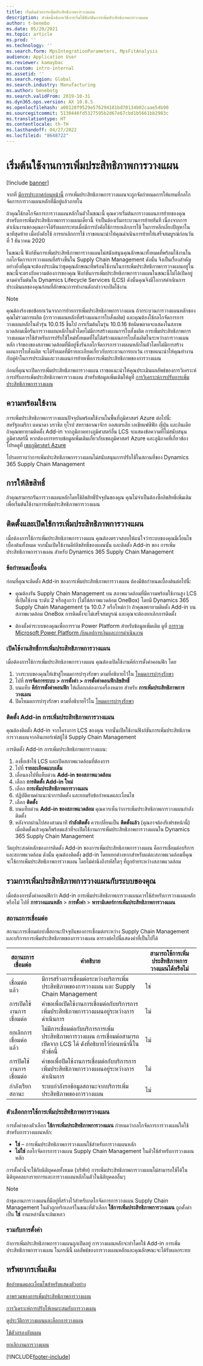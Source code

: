 ```yaml
---
title: เริ่มต้นด้วยการเพิ่มประสิทธิภาพการวางแผน
description: หัวข้อนี้อธิบายวิธีการเริ่มใช้ฟังก์ชันการเพิ่มประสิทธิภาพการวางแผน
author: t-benebo
ms.date: 05/20/2021
ms.topic: article
ms.prod: ''
ms.technology: ''
ms.search.form: MpsIntegrationParameters, MpsFitAnalysis
audience: Application User
ms.reviewer: kamaybac
ms.custom: intro-internal
ms.assetid: ''
ms.search.region: Global
ms.search.industry: Manufacturing
ms.author: benebotg
ms.search.validFrom: 2019-10-31
ms.dyn365.ops.version: AX 10.0.5
ms.openlocfilehash: a08128f9529e576294181bd70134b02caae54b90
ms.sourcegitcommit: 5130446fd5327595b2d67e67cbd1b5661bb2983c
ms.translationtype: HT
ms.contentlocale: th-TH
ms.lasthandoff: 04/27/2022
ms.locfileid: "8648722"
---
```

# <a name="get-started-with-planning-optimization"></a>เริ่มต้นใช้งานการเพิ่มประสิทธิภาพการวางแผน

[!include [banner](../../includes/banner.md)]

จากที่ [มีการประกาศก่อนหน้านี้](../../get-started/removed-deprecated-features-scm-updates.md#use-of-built-in-supply-chain-management-master-planning-engine-for-distribution-scenarios) การเพิ่มประสิทธิภาพการวางแผนจะถูกจัดกำหนดการให้แทนที่กลไกจัดการการวางแผนหลักที่มีอยู่แล้วภายใน

ถ้าคุณใช้กลไกจัดการการวางแผนหลักในตัวในขณะนี้ คุณควรเริ่มต้นการวางแผนการย้ายของคุณสำหรับการเพิ่มประสิทธิภาพการวางแผนเดี๋ยวนี้ จำเป็นต้องเริ่มกระบวนการย้ายทันที เนื่องจากการดำเนินงานของคุณอาจได้รับผลกระทบเมื่อมีการบังคับใช้การยกเลิกการใช้ ในการหลีกเลี่ยงปัญหาในนาทีสุดท้าย เมื่อบังคับใช้ การยกเลิกการใช้ เราขอแนะนำให้คุณดำเนินการย้ายให้เสร็จสมบูรณ์ก่อนวันที่ 1 ธันวาคม 2020 

ในขณะนี้ ฟังก์ชันการเพิ่มประสิทธิภาพการวางแผนไม่สนับสนุนคุณลักษณะทั้งหมดที่พร้อมใช้งานในกลไกจัดการการวางแผนที่สร้างขึ้นใน Supply Chain Management ดังนั้น จึงเป็นเรื่องสำคัญอย่างยิ่งที่คุณจะต้องประเมินว่าชุดคุณลักษณะที่พร้อมใช้งานในการเพิ่มประสิทธิภาพการวางแผนอยู่ในขณะนี้จะตรงกับความต้องการของคุณ ฟังก์ชันการเพิ่มประสิทธิภาพการวางแผนในขณะนี้ไม่ได้เปิดอยู่ตามค่าเริ่มต้นใน Dynamics Lifecycle Services (LCS) ดังนั้นคุณจึงมีโอกาสดำเนินการประเมินผลของคุณก่อนที่ลักษณะการทำงานดังกล่าวจะเปิดใช้งาน

> [!NOTE]
> คุณต้องร้องขอข้อยกเว้นจากการย้ายการเพิ่มประสิทธิภาพการวางแผน ถ้ากระบวนการวางแผนหลักของคุณไม่รวมการผลิต (การวางแผนหลักที่สร้างแผนการใบสั่งผลิต) และคุณต้องใช้กลไกจัดการการวางแผนหลักในตัวรุ่น 10.0.15 ขึ้นไป การเริ่มต้นในรุ่น 10.0.16 ข้อผิดพลาดจะแสดงในสภาพแวดล้อมเมื่อรันการวางแผนหลักในตัวโดยไม่มีการสร้างแผนการใบสั่งผลิต การเพิ่มประสิทธิภาพการวางแผนควรใช้สำหรับการปรับใช้ใหม่ทั้งหมดที่ไม่ได้สร้างแผนการใบสั่งผลิตในระหว่างการวางแผนหลัก เจ้าของของสภาพแวดล้อมที่มีอยู่ซึ่งรันกลไกจัดการการวางแผนหลักในตัวโดยไม่มีการสร้างแผนการใบสั่งผลิต จะได้รับเมลที่มีรายละเอียดเกี่ยวกับกระบวนการยกเว้น เราขอแนะนำให้คุณทำงานกับคู่ค้าในการประเมินและวางแผนการย้ายเพื่อการเพิ่มประสิทธิภาพของการวางแผน

ก่อนที่คุณจะเปิดการเพิ่มประสิทธิภาพการวางแผน เราขอแนะนำให้คุณประเมินผลลัพธ์ของการวิเคราะห์การปรับการเพิ่มประสิทธิภาพการวางแผน สำหรับข้อมูลเพิ่มเติมให้ดูที่ [การวิเคราะห์การปรับการเพิ่มประสิทธิภาพการวางแผน](planning-optimization-fit-analysis.md)

## <a name="availability"></a>ความพร้อมใช้งาน

การเพิ่มประสิทธิภาพการวางแผนปัจจุบันพร้อมใช้งานในพื้นที่ภูมิศาสตร์ Azure ต่อไปนี้: สหรัฐอเมริกา แคนาดา บราซิล ยุโรป สหราชอาณาจักร ออสเตรเลีย เอเชียแฟซิฟิก ญี่ปุ่น และอินเดีย ถ้าคุณพยายามติดตั้ง Add-in จากภูมิภาคทางภูมิศาสตร์อื่น LCS จะแสดงข้อความที่ไม่สนับสนุนภูมิศาสตร์นี้ หากต้องการทราบข้อมูลเพิ่มเติมเกี่ยวกับเขตภูมิศาสตร์ Azure และภูมิภาคที่เกี่ยวข้อง โปรดดูที่ [เขตภูมิศาสตร์ Azure](https://azure.microsoft.com/global-infrastructure/geographies/#geographies)

โปรดทราบว่าการเพิ่มประสิทธิภาพการวางแผนไม่สนับสนุนการปรับใช้ในสถานที่ของ Dynamics 365 Supply Chain Management

## <a name="licensing"></a>การให้ลิขสิทธิ์

ถ้าคุณสามารถรันการวางแผนหลักโดยใช้ลิขสิทธิ์ปัจจุบันของคุณ คุณไม่จำเป็นต้องซื้อลิขสิทธิ์เพิ่มเติมเพื่อเริ่มต้นใช้งานการเพิ่มประสิทธิภาพการวางแผน

## <a name="install-and-enable-planning-optimization"></a>ติดตั้งและเปิดใช้การเพิ่มประสิทธิภาพการวางแผน

เมื่อต้องการใช้การเพิ่มประสิทธิภาพการวางแผน คุณต้องตรวจสอบให้แน่ใจว่าระบบของคุณมีเงื่อนไขเบื้องต้นทั้งหมด จากนั้นเปิดใช้งานคีย์ลิขสิทธิ์ของแผนนั้น และติดตั้ง Add-in ของ การเพิ่มประสิทธิภาพการวางแผน สำหรับ Dynamics 365 Supply Chain Management

### <a name="prerequisites"></a>ข้อกำหนดเบื้องต้น

ก่อนที่คุณจะติดตั้ง Add-in ของการเพิ่มประสิทธิภาพการวางแผน ต้องมีข้อกำหนดเบื้องต้นต่อไปนี้:

- คุณต้องรัน Supply Chain Management บน สภาพแวดล้อมที่มีความพร้อมใช้งานสูง LCS ที่เปิดใช้งาน ระดับ 2 หรือสูงกว่า (ไม่ใช่สภาพแวดล้อม OneBox) โดยมี Dynamics 365 Supply Chain Management รุ่น 10.0.7 หรือใหม่กว่า ถ้าคุณพยายามติดตั้ง Add-in บนสภาพแวดล้อม OneBox การติดตั้งจะไม่เสร็จสมบูรณ์ และคุณจะต้องยกเลิกการติดตั้ง

- ต้องตั้งค่าระบบของคุณเพื่อการรวม Power Platform สำหรับข้อมูลเพิ่มเติม ดูที่ [การรวม Microsoft Power Platform กับแอปการเงินและการดำเนินงาน](../../../fin-ops-core/dev-itpro/power-platform/overview.md)

### <a name="enable-the-planning-optimization-license"></a>เปิดใช้งานสิทธิ์การเพิ่มประสิทธิภาพการวางแผน

เมื่อต้องการใช้การเพิ่มประสิทธิภาพการวางแผน คุณต้องเปิดใช้งานคีย์การตั้งค่าคอนฟิก โดย

1. วางระบบของคุณให้เข้าสู่โหมดการบำรุงรักษา ตามที่อธิบายไว้ใน [โหมดการบำรุงรักษา](../../../fin-ops-core/dev-itpro/sysadmin/maintenance-mode.md)
1. ไปที่ **การจัดการระบบ \> การตั้งค่า \> การตั้งค่าคอนฟิกลิขสิทธิ์**
1. บนแท็บ **คีย์การตั้งค่าคอนฟิก** ให้เลือกกล่องกาเครื่องหมาย สำหรับ **การเพิ่มประสิทธิภาพการวางแผน**
1. ปิดโหมดการบำรุงรักษา ตามที่อธิบายไว้ใน [โหมดการบำรุงรักษา](../../../fin-ops-core/dev-itpro/sysadmin/maintenance-mode.md)

### <a name="install-the-planning-optimization-add-in"></a>ติดตั้ง Add-in การเพิ่มประสิทธิภาพการวางแผน

คุณต้องติดตั้ง Add-in จากโครงการ LCS ของคุณ จากนั้นเปิดใช้งานฟังก์ชันการเพิ่มประสิทธิภาพการวางแผนจากอินเทอร์เฟสผู้ใช้ Supply Chain Management

การติดตั้ง Add-in การเพิ่มประสิทธิภาพการวางแผน:

1. ลงชื่อเข้าใช้ LCS และเปิดสภาพแวดล้อมที่ต้องการ
1. ไปที่ **รายละเอียดแบบเต็ม**
1. เลื่อนลงไปที่แท็บด่วน **Add-in ของสภาพแวดล้อม**
1. เลือก **การติดตั้ง Add-in ใหม่**
1. เลือก **การเพิ่มประสิทธิภาพการวางแผน**
1. ปฏิบัติตามคำแนะนำการติดตั้ง และยอมรับข้อกำหนดและเงื่อนไข
1. เลือก **ติดตั้ง**
1. บนแท็บด่วน **Add-in ของสภาพแวดล้อม** คุณควรเห็นว่าการเพิ่มประสิทธิภาพการวางแผนกำลังติดตั้ง
1. หลังจากผ่านไปสองสามนาที **กำลังติดตั้ง** ควรเปลี่ยนเป็น **ติดตั้งแล้ว** (คุณอาจต้องรีเฟรชหน้านี้) เมื่อติดตั้งแล้วคุณก็พร้อมแล้วที่จะเปิดใช้งานการเพิ่มประสิทธิภาพการวางแผนใน Dynamics 365 Supply Chain Management

วัตถุประสงค์หลักของการติดตั้ง Add-in ของการเพิ่มประสิทธิภาพการวางแผน คือการเชื่อมต่อบริการและสภาพแวดล้อม ดังนั้น คุณต้องติดตั้ง add-in โดยแยกต่างหากสำหรับแต่ละสภาพแวดล้อมที่คุณจะใช้การเพิ่มประสิทธิภาพการวางแผน โดยไม่คำนึงถึงรหัสใดๆ ที่ถูกย้ายระหว่างสภาพแวดล้อม

## <a name="integrate-planning-optimization-with-your-system"></a>รวมการเพิ่มประสิทธิภาพการวางแผนกับระบบของคุณ

เมื่อต้องการตั้งค่าคอนฟิกว่า Add-in การเพิ่มประสิทธิภาพการวางแผนควรใช้สำหรับการวางแผนหลักหรือไม่ ไปที่ **การวางแผนหลัก** \> **การตั้งค่า** \> **พารามิเตอร์การเพิ่มประสิทธิภาพการวางแผน**

### <a name="connection-status"></a>สถานะการเชื่อมต่อ

สถานะการเชื่อมต่อบ่งชี้สถานะปัจจุบันของการเชื่อมต่อระหว่าง Supply Chain Management และบริการการเพิ่มประสิทธิภาพของการวางแผน ตารางต่อไปนี้แสดงค่าที่เป็นไปได้

| สถานะการเชื่อมต่อ | คำอธิบาย | สามารถใช้การเพิ่มประสิทธิภาพการวางแผนได้หรือไม่ |
|---|---|---|
| เชื่อมต่อแล้ว | มีการสร้างการเชื่อมต่อระหว่างบริการเพิ่มประสิทธิภาพของการวางแผน และ Supply Chain Management | ใช่ |
| การเปิดใช้งานการเชื่อมต่อ | คำขอเพื่อเปิดใช้งานการเชื่อมต่อกับบริการการเพิ่มประสิทธิภาพการวางแผนอยู่ระหว่างการดำเนินการ | ไม่ |
| ยกเลิกการเชื่อมต่อแล้ว | ไม่มีการเชื่อมต่อกับบริการการเพิ่มประสิทธิภาพการวางแผน การเชื่อมต่อสามารถเปิดจาก LCS ได้ ดังที่อธิบายไว้ก่อนหน้านี้ในหัวข้อนี้ | ไม่ |
| การปิดใช้งานการเชื่อมต่อ | คำขอเพื่อปิดใช้งานการเชื่อมต่อกับบริการการเพิ่มประสิทธิภาพการวางแผนอยู่ระหว่างการดำเนินการ | ไม่ |
| กำลังเรียกสถานะ | ระบบกำลังรอข้อมูลสถานะจากบริการเพิ่มประสิทธิภาพของการวางแผน | ไม่ |

### <a name="the-use-planning-optimization-option"></a>ตัวเลือกการใช้การเพิ่มประสิทธิภาพการวางแผน

การตั้งค่าของตัวเลือก **ใช้การเพิ่มประสิทธิภาพการวางแผน** กำหนดว่ากลไกจัดการการวางแผนใดใช้สำหรับการวางแผนหลัก:

- **ใช่** – การเพิ่มประสิทธิภาพการวางแผนใช้สำหรับการวางแผนหลัก
- **ไม่ใช่** กลไกจัดการการวางแผน Supply Chain Management ในตัวใช้สำหรับการวางแผนหลัก

การตั้งค่านี้จะใช้กับนิติบุคคลทั้งหมด (บริษัท) การเพิ่มประสิทธิภาพการวางแผนไม่สามารถใช้ได้ในนิติบุคคลบางรายการและการวางแผนหลักในตัวในนิติบุคคลอื่นๆ

> [!NOTE]
> ถ้าชุดงานการวางแผนที่มีอยู่ที่สร้างไว้สำหรับกลไกจัดการการวางแผน Supply Chain Management ในตัวถูกทริกเกอร์ในขณะที่ตัวเลือก **ใช้การเพิ่มประสิทธิภาพการวางแผน** ถูกตั้งค่าเป็น **ใช่**  งานเหล่านั้นจะล้มเหลว

### <a name="integration-with-the-setup"></a>รวมกับการตั้งค่า

ถ้าการเพิ่มประสิทธิภาพการวางแผนถูกเปิดอยู่ การวางแผนหลักจะทำโดยใช้ Add-in การเพิ่มประสิทธิภาพการวางแผน ในกรณีนี้ ผลลัพธ์ของการวางแผนหลักและคุณลักษณะจะได้รับผลกระทบ

## <a name="additional-resources"></a>ทรัพยากรเพิ่มเติม

[ข้อกำหนดและเงื่อนไขสำหรับแสดงตัวอย่าง](https://go.microsoft.com/fwlink/?linkid=2015274)

[ภาพรวมของการเพิ่มประสิทธิภาพการวางแผน](planning-optimization-overview.md)

[การวิเคราะห์การปรับให้เหมาะสมกับการวางแผน](planning-optimization-fit-analysis.md)

[ดูประวัติการวางแผนและล็อกการวางแผน](plan-history-logs.md)

[ใช้ตัวกรองกับแผน](plan-filters.md)

[ยกเลิกงานการวางแผน](cancel-planning-job.md)


[!INCLUDE[footer-include](../../../includes/footer-banner.md)]
